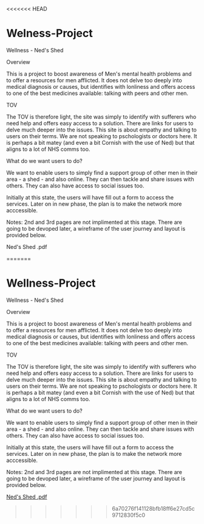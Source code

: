 <<<<<<< HEAD
# Welness-Project

Wellness - Ned's Shed

Overview

This is a project to boost awareness of Men's mental health problems and to offer a resources for men afflicted. It does not delve too deeply into medical diagnosis or causes, but identifies with lonliness and offers access to one of the best medicines available: talking with peers and other men.

TOV

The TOV is therefore light, the site was simply to identify with sufferers who need help and offers easy access to a solution. There are links for users to delve much deeper into the issues. This site is about empathy and talking to users on their terms. We are not speaking to pschologists or doctors here. It is perhaps a bit matey (and even a bit Cornish with the use of Ned) but that aligns to a lot of NHS comms too.

What do we want users to do?

We want to enable users to simply find a support group of other men in their area - a shed - and also online. They can then tackle and share issues with others. They can also have access to social issues too.

Initially at this state, the users will have fill out a form to access the services. Later on in new phase, the plan is to make the network more acccessible.

Notes: 2nd and 3rd pages are not implimented at this stage. There are going to be devoped later, a wireframe of the user journey and layout is provided below.

Ned's Shed .pdf

=======
# Wellness-Project
Wellness - Ned's Shed

Overview 

This is a project to boost awareness of Men's mental health problems and to offer a resources for men afflicted.
It does not delve too deeply into medical diagnosis or causes, but identifies with lonliness and offers access to one of the best 
medicines available: talking with peers and other men. 

TOV 

The TOV is therefore light, the site was simply to identify with sufferers who need help and offers easy access to a solution. 
There are links for users to delve much deeper into the issues. This site is about empathy and talking to users on their terms.
We are not speaking to pschologists or doctors here. It is perhaps a bit matey (and even a bit Cornish with the use of Ned) but that aligns to a lot of NHS comms too. 

What do we want users to do?

We want to enable users to simply find a support group of other men in their area - a shed - and also online. They can then tackle and share issues with others. They can also have access to social issues too. 

Initially at this state, the users will have fill out a form to access the services. Later on in new phase, the plan is to make the network more acccessible. 

Notes: 2nd and 3rd pages are not implimented at this stage. There are going to be devoped later, a wireframe of the user journey and layout is provided below. 

[Ned's Shed .pdf](https://github.com/user-attachments/files/18437525/Ned.s.Shed.pdf)
>>>>>>> 6a70276f141128bfb18ff6e27cd5c9712830f5c0

